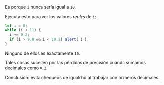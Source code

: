 Es porque `i` nunca sería igual a `10`.

Ejecuta esto para ver los valores *reales* de `i`:

```js run
let i = 0;
while (i < 11) {
  i += 0.2;
  if (i > 9.8 && i < 10.2) alert( i );
}
```

Ninguno de ellos es exactamente `10`.

Tales cosas suceden por las pérdidas de precisión cuando sumamos decimales como `0.2`.

Conclusión: evita chequeos de igualdad al trabajar con números decimales.